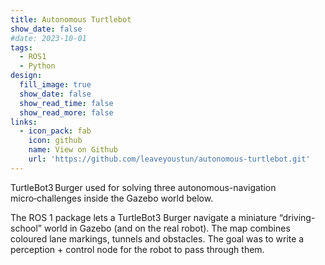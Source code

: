 ```yaml
---
title: Autonomous Turtlebot
show_date: false
#date: 2023-10-01
tags:
  - ROS1
  - Python
design:
  fill_image: true
  show_date: false
  show_read_time: false
  show_read_more: false
links:
  - icon_pack: fab
    icon: github
    name: View on Github
    url: 'https://github.com/leaveyoustun/autonomous-turtlebot.git'
---
```


TurtleBot3 Burger used for solving three autonomous-navigation micro‑challenges inside the Gazebo world below.

<!--more-->
The ROS 1 package lets a TurtleBot3 Burger navigate a miniature “driving-school” world in Gazebo (and on the real robot). The map combines coloured lane markings, tunnels and obstacles. The goal was to write a perception + control node for the robot to pass through them.
